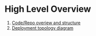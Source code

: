 # High Level Overview

1. [Code/Repo overiew and structure](./overview/code-layout.md)
1. [Deployment topology diagram](./overview/deployment-topology-diagram.md)
